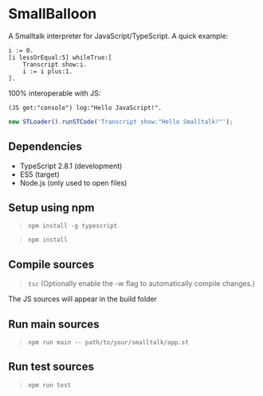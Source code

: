 # SmallBalloon
A Smalltalk interpreter for JavaScript/TypeScript. A quick example:

```smalltalk
i := 0.
[i lessOrEqual:5] whileTrue:[
	Transcript show:i.
	i := i plus:1.
].
```

100% interoperable with JS:

```smalltalk
(JS get:"console") log:"Hello JavaScript!".
```

```javascript
new STLoader().runSTCode('Transcript show:"Hello Smalltalk!"');
```

## Dependencies
* TypeScript 2.8.1 (development)
* ES5 (target)
* Node.js (only used to open files)

## Setup using npm
>`npm install -g typescript`

>`npm install`

## Compile sources
>`tsc` (Optionally enable the -w flag to automatically compile changes.)

The JS sources will appear in the build folder

## Run main sources
>`npm run main -- path/to/your/smalltalk/app.st`

## Run test sources
>`npm run test`